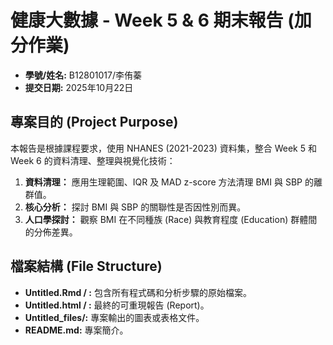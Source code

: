 # 健康大數據 - Week 5 & 6 期末報告 (加分作業)

- **學號/姓名:** B12801017/李侑蓁
- **提交日期:** 2025年10月22日

## 專案目的 (Project Purpose)
本報告是根據課程要求，使用 NHANES (2021-2023) 資料集，整合 Week 5 和 Week 6 的資料清理、整理與視覺化技術：
1.  **資料清理：** 應用生理範圍、IQR 及 MAD z-score 方法清理 BMI 與 SBP 的離群值。
2.  **核心分析：** 探討 BMI 與 SBP 的關聯性是否因性別而異。
3.  **人口學探討：** 觀察 BMI 在不同種族 (Race) 與教育程度 (Education) 群體間的分佈差異。

## 檔案結構 (File Structure)

* **Untitled.Rmd / :** 包含所有程式碼和分析步驟的原始檔案。
* **Untitled.html / :** 最終的可重現報告 (Report)。
* **Untitled_files/:** 專案輸出的圖表或表格文件。
* **README.md:** 專案簡介。


